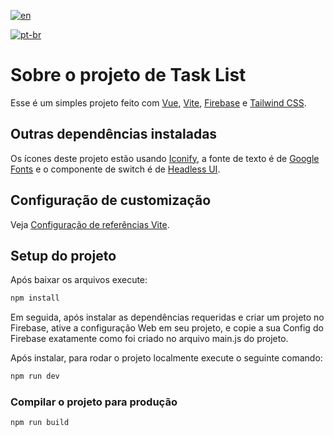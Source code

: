 [![en](https://img.shields.io/badge/lang-en-red.svg)](https://github.com/MatheusTKoch/task-project/blob/main/README.md)

[![pt-br](https://img.shields.io/badge/lang-pt--br-green.svg)](https://github.com/MatheusTKoch/task-project/blob/main/README.en.md)

# Sobre o projeto de Task List

Esse é um simples projeto feito com [Vue](https://vuejs.org), [Vite](https://vitejs.dev), [Firebase](https://firebase.google.com) e [Tailwind CSS](https://tailwindcss.com).

## Outras dependências instaladas

Os ícones deste projeto estão usando [Iconify](https://iconify.design), a fonte de texto é de [Google Fonts](https://fonts.google.com) e o componente de switch é de [Headless UI](https://headlessui.com).

## Configuração de customização 

Veja [Configuração de referências Vite](https://vitejs.dev/config/).

## Setup do projeto

Após baixar os arquivos execute:

```sh
npm install
```
Em seguida, após instalar as dependências requeridas e criar um projeto no Firebase, ative a configuração Web em seu projeto, e copie a sua Config do Firebase exatamente como foi criado no arquivo main.js do projeto.

Após instalar, para rodar o projeto localmente execute o seguinte comando:

```sh
npm run dev
```

### Compilar o projeto para produção

```sh
npm run build
```
